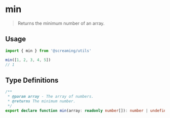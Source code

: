 # min

> Returns the minimum number of an array.

## Usage

```ts
import { min } from '@screaming/utils'

min([1, 2, 3, 4, 5])
// 1
```

## Type Definitions

```ts
/**
 * @param array - The array of numbers.
 * @returns The minimum number.
 */
export declare function min(array: readonly number[]): number | undefined
```
